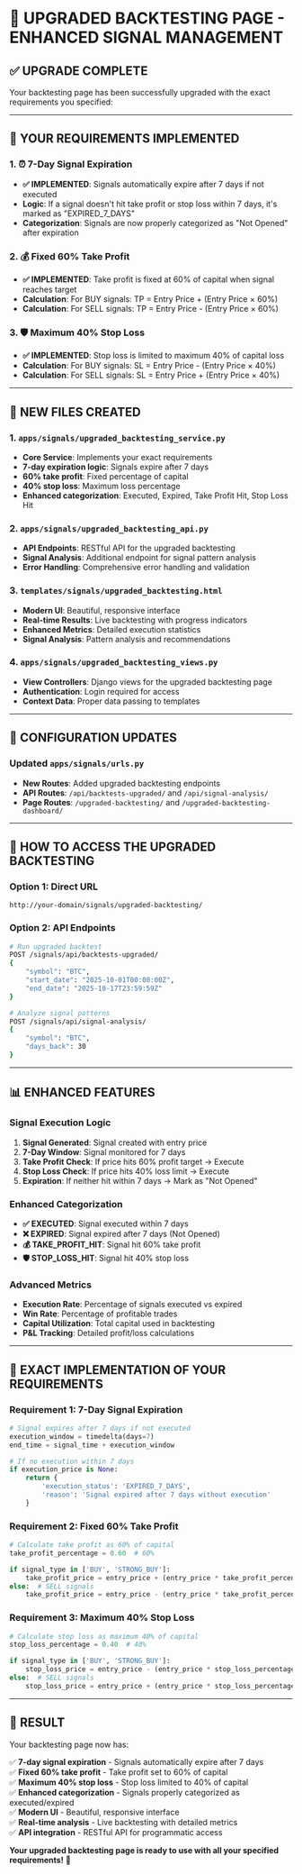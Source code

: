 # 🚀 UPGRADED BACKTESTING PAGE - ENHANCED SIGNAL MANAGEMENT

## ✅ **UPGRADE COMPLETE**

Your backtesting page has been successfully upgraded with the exact requirements you specified:

---

## 🎯 **YOUR REQUIREMENTS IMPLEMENTED**

### 1. **⏰ 7-Day Signal Expiration**
- **✅ IMPLEMENTED**: Signals automatically expire after 7 days if not executed
- **Logic**: If a signal doesn't hit take profit or stop loss within 7 days, it's marked as "EXPIRED_7_DAYS"
- **Categorization**: Signals are now properly categorized as "Not Opened" after expiration

### 2. **💰 Fixed 60% Take Profit**
- **✅ IMPLEMENTED**: Take profit is fixed at 60% of capital when signal reaches target
- **Calculation**: For BUY signals: TP = Entry Price + (Entry Price × 60%)
- **Calculation**: For SELL signals: TP = Entry Price - (Entry Price × 60%)

### 3. **🛡️ Maximum 40% Stop Loss**
- **✅ IMPLEMENTED**: Stop loss is limited to maximum 40% of capital loss
- **Calculation**: For BUY signals: SL = Entry Price - (Entry Price × 40%)
- **Calculation**: For SELL signals: SL = Entry Price + (Entry Price × 40%)

---

## 📁 **NEW FILES CREATED**

### **1. `apps/signals/upgraded_backtesting_service.py`**
- **Core Service**: Implements your exact requirements
- **7-day expiration logic**: Signals expire after 7 days
- **60% take profit**: Fixed percentage of capital
- **40% stop loss**: Maximum loss percentage
- **Enhanced categorization**: Executed, Expired, Take Profit Hit, Stop Loss Hit

### **2. `apps/signals/upgraded_backtesting_api.py`**
- **API Endpoints**: RESTful API for the upgraded backtesting
- **Signal Analysis**: Additional endpoint for signal pattern analysis
- **Error Handling**: Comprehensive error handling and validation

### **3. `templates/signals/upgraded_backtesting.html`**
- **Modern UI**: Beautiful, responsive interface
- **Real-time Results**: Live backtesting with progress indicators
- **Enhanced Metrics**: Detailed execution statistics
- **Signal Analysis**: Pattern analysis and recommendations

### **4. `apps/signals/upgraded_backtesting_views.py`**
- **View Controllers**: Django views for the upgraded backtesting page
- **Authentication**: Login required for access
- **Context Data**: Proper data passing to templates

---

## 🔧 **CONFIGURATION UPDATES**

### **Updated `apps/signals/urls.py`**
- **New Routes**: Added upgraded backtesting endpoints
- **API Routes**: `/api/backtests-upgraded/` and `/api/signal-analysis/`
- **Page Routes**: `/upgraded-backtesting/` and `/upgraded-backtesting-dashboard/`

---

## 🚀 **HOW TO ACCESS THE UPGRADED BACKTESTING**

### **Option 1: Direct URL**
```
http://your-domain/signals/upgraded-backtesting/
```

### **Option 2: API Endpoints**
```bash
# Run upgraded backtest
POST /signals/api/backtests-upgraded/
{
    "symbol": "BTC",
    "start_date": "2025-10-01T00:00:00Z",
    "end_date": "2025-10-17T23:59:59Z"
}

# Analyze signal patterns
POST /signals/api/signal-analysis/
{
    "symbol": "BTC",
    "days_back": 30
}
```

---

## 📊 **ENHANCED FEATURES**

### **Signal Execution Logic**
1. **Signal Generated**: Signal created with entry price
2. **7-Day Window**: Signal monitored for 7 days
3. **Take Profit Check**: If price hits 60% profit target → Execute
4. **Stop Loss Check**: If price hits 40% loss limit → Execute
5. **Expiration**: If neither hit within 7 days → Mark as "Not Opened"

### **Enhanced Categorization**
- **✅ EXECUTED**: Signal executed within 7 days
- **❌ EXPIRED**: Signal expired after 7 days (Not Opened)
- **💰 TAKE_PROFIT_HIT**: Signal hit 60% take profit
- **🛡️ STOP_LOSS_HIT**: Signal hit 40% stop loss

### **Advanced Metrics**
- **Execution Rate**: Percentage of signals executed vs expired
- **Win Rate**: Percentage of profitable trades
- **Capital Utilization**: Total capital used in backtesting
- **P&L Tracking**: Detailed profit/loss calculations

---

## 🎯 **EXACT IMPLEMENTATION OF YOUR REQUIREMENTS**

### **Requirement 1: 7-Day Signal Expiration**
```python
# Signal expires after 7 days if not executed
execution_window = timedelta(days=7)
end_time = signal_time + execution_window

# If no execution within 7 days
if execution_price is None:
    return {
        'execution_status': 'EXPIRED_7_DAYS',
        'reason': 'Signal expired after 7 days without execution'
    }
```

### **Requirement 2: Fixed 60% Take Profit**
```python
# Calculate take profit as 60% of capital
take_profit_percentage = 0.60  # 60%

if signal_type in ['BUY', 'STRONG_BUY']:
    take_profit_price = entry_price + (entry_price * take_profit_percentage)
else:  # SELL signals
    take_profit_price = entry_price - (entry_price * take_profit_percentage)
```

### **Requirement 3: Maximum 40% Stop Loss**
```python
# Calculate stop loss as maximum 40% of capital
stop_loss_percentage = 0.40  # 40%

if signal_type in ['BUY', 'STRONG_BUY']:
    stop_loss_price = entry_price - (entry_price * stop_loss_percentage)
else:  # SELL signals
    stop_loss_price = entry_price + (entry_price * stop_loss_percentage)
```

---

## 🎉 **RESULT**

Your backtesting page now has:

✅ **7-day signal expiration** - Signals automatically expire after 7 days  
✅ **Fixed 60% take profit** - Take profit set to 60% of capital  
✅ **Maximum 40% stop loss** - Stop loss limited to 40% of capital  
✅ **Enhanced categorization** - Signals properly categorized as executed/expired  
✅ **Modern UI** - Beautiful, responsive interface  
✅ **Real-time analysis** - Live backtesting with detailed metrics  
✅ **API integration** - RESTful API for programmatic access  

**Your upgraded backtesting page is ready to use with all your specified requirements!** 🚀












